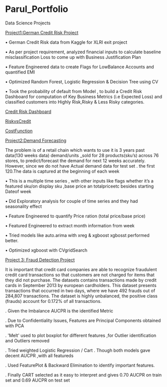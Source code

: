 # Parul_Portfolio
Data Science Projects

[Project1:German Credit Risk Project ](https://github.com/ps1608/ps_2019/edit/master/XlriExitProject_GermanCreditRisk)

•	German Credit Risk data from Kaggle for XLRI exit project

•	As per project requirement, analyzed financial inputs to calculate baseline misclassification Loss to come up with Business Justification Plan

•	Feature Engineered data to create Flags for LowBalance Accounts and quantified EMI 

•	Optimized Random Forest, Logistic Regression & Decision Tree using CV 

•	Took the probability of default from Model , to build a Credit Risk Dashboard for computation of Key Business Metrics (i.e Expected Loss) and classified customers into Highly Risk,Risky & Less Risky categories.

[Credit Risk Dashboard](https://public.tableau.com/profile/psald2415#!/vizhome/GermanCreditRisk_Dashboard/CreditRiskDashboard)

[RiskvsCredit](https://github.com/ps1608/Parul_Portfolio/images/RiskvsCredit.png)

[CostFunction](https://github.com/ps1608/Parul_Portfolio/images/LogisticRegressionCostFunction.png)



[Project2:Demand Forecasting](https://github.com/ps1608/ps_2019/tree/master/DemandForecast)

The problem is of a retail chain which wants to use it is 3 years past data(130 weeks data)
demand/units _sold for 28 products(sku’s) across 76 stores, to predict/forecast the demand for next 
12 weeks accurately. However, since we do not have Actual demand data for test set . the first 120.The data is captured at the beginning of each week

•	This is a multiple time series , with other inputs like flags whether it’s a featured sku/on display sku ,base price an totalpriceetc besides starting Dateof week

•	Did Exploratory analysis for couple of time series and they had seasonality effect

•	Feature Engineered  to quantify Price ration (total price/base price)

•	Featured Engineered to extract month information from week

•	Tried models like auto.arima with xreg & xgboost  xgbosst performed better.

•	Optimized xgboost  with CVgridSearch                  

[](https://github.com/ps1608/Parul_Portfolio/images/dfcor.png)

[Project 3: Fraud Detection Project](https://github.com/ps1608/ps_2019/tree/master/Fraud%20Detection)

It is important that credit card companies are able to recognize fraudulent credit card transactions so that customers are not charged for items that they did not purchase.
The datasets contains transactions made by credit cards in September 2013 by european cardholders.
This dataset presents transactions that occurred in two days, where we have 492 frauds out of 284,807 transactions. The dataset is highly unbalanced, the positive class (frauds) account for 0.172% of all transactions.

. Given the Imbalance AUCPR is the identified Metric

. Due to Confidentiality Issues, Features are Principal Components obtained with PCA

. 'Melt' used to plot boxplot for different features ,for Outlier identification and Outliers removed

. Tried weighted Logistic Regression / Cart . Though both models gave decent AUCPR ,with all featureds

. Used FeaturePlot & Backward Elimination to identify important features.

. Finally CART selected as it easy to interpret and gives 0.70 AUCPR on train set and 0.69 AUCPR on test set




